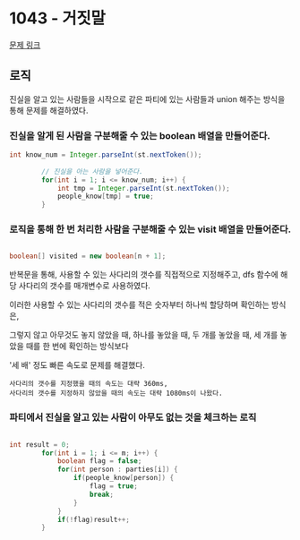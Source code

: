 # 1043 - 거짓말

[문제 링크](https://www.acmicpc.net/problem/1043)

## 로직

진실을 알고 있는 사람들을 시작으로 같은 파티에 있는 사람들과 union 해주는 방식을 통해 문제를 해결하였다.

### 진실을 알게 된 사람을 구분해줄 수 있는 boolean 배열을 만들어준다.

```java
int know_num = Integer.parseInt(st.nextToken());
		
		// 진실을 아는 사람을 넣어준다.
		for(int i = 1; i <= know_num; i++) {
			int tmp = Integer.parseInt(st.nextToken());
			people_know[tmp] = true;
		}
```

### 로직을 통해 한 번 처리한 사람을 구분해줄 수 있는 visit 배열을 만들어준다.

```java

boolean[] visited = new boolean[n + 1];

```

반복문을 통해, 사용할 수 있는 사다리의 갯수를 직접적으로 지정해주고, dfs 함수에 해당 사다리의 갯수를 매개변수로 사용하였다.

이러한 사용할 수 있는 사다리의 갯수를 적은 숫자부터 하나씩 할당하며 확인하는 방식은,

그렇지 않고 아무것도 놓지 않았을 때, 하나를 놓았을 때, 두 개를 놓았을 때, 세 개를 놓았을 때를 한 번에 확인하는 방식보다

'세 배' 정도 빠른 속도로 문제를 해결했다.

```
사다리의 갯수를 지정했을 때의 속도는 대략 360ms,
사다리의 갯수를 지정하지 않았을 때의 속도는 대략 1080ms이 나왔다.
```

### 파티에서 진실을 알고 있는 사람이 아무도 없는 것을 체크하는 로직

```java

int result = 0;
		for(int i = 1; i <= m; i++) {
			boolean flag = false;
			for(int person : parties[i]) {
				if(people_know[person]) {
					flag = true;
					break;
				}
			}
			if(!flag)result++;
		}

```




<br>